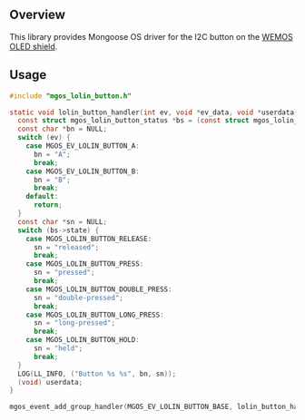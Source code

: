 ## Overview

This library provides Mongoose OS driver for the I2C button on the [WEMOS OLED shield](https://wiki.wemos.cc/products:d1_mini_shields:oled_shield).

## Usage

```c
#include "mgos_lolin_button.h"

static void lolin_button_handler(int ev, void *ev_data, void *userdata) {
  const struct mgos_lolin_button_status *bs = (const struct mgos_lolin_button_status *) ev_data;
  const char *bn = NULL;
  switch (ev) {
    case MGOS_EV_LOLIN_BUTTON_A:
      bn = "A";
      break;
    case MGOS_EV_LOLIN_BUTTON_B:
      bn = "B";
      break;
    default:
      return;
  }
  const char *sn = NULL;
  switch (bs->state) {
    case MGOS_LOLIN_BUTTON_RELEASE:
      sn = "released";
      break;
    case MGOS_LOLIN_BUTTON_PRESS:
      sn = "pressed";
      break;
    case MGOS_LOLIN_BUTTON_DOUBLE_PRESS:
      sn = "double-pressed";
      break;
    case MGOS_LOLIN_BUTTON_LONG_PRESS:
      sn = "long-pressed";
      break;
    case MGOS_LOLIN_BUTTON_HOLD:
      sn = "held";
      break;
  }
  LOG(LL_INFO, ("Button %s %s", bn, sn));
  (void) userdata;
}

mgos_event_add_group_handler(MGOS_EV_LOLIN_BUTTON_BASE, lolin_button_handler, NULL);

```
